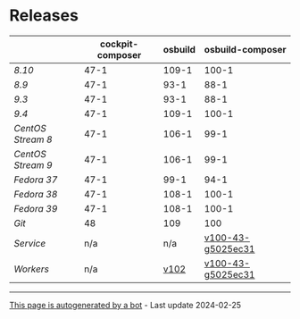 # Releases
|       | cockpit-composer    | osbuild    | osbuild-composer    |
|-------|---------------------|------------|---------------------|
*8.10* | 47-1 | 109-1 | 100-1
*8.9* | 47-1 | 93-1 | 88-1
*9.3* | 47-1 | 93-1 | 88-1
*9.4* | 47-1 | 109-1 | 100-1
*CentOS Stream 8* | 47-1 | 106-1 | 99-1
*CentOS Stream 9* | 47-1 | 106-1 | 99-1
*Fedora 37* | 47-1 | 99-1 | 94-1
*Fedora 38* | 47-1 | 108-1 | 100-1
*Fedora 39* | 47-1 | 108-1 | 100-1
*Git* | 48 | 109 | 100
*Service* | n/a | n/a | [v100-43-g5025ec31](https://github.com/osbuild/osbuild-composer/compare/v100-43-g5025ec31...main)
*Workers* | n/a | [v102](https://github.com/osbuild/osbuild/compare/v102...main) | [v100-43-g5025ec31](https://github.com/osbuild/osbuild-composer/compare/v100-43-g5025ec31...main)

---

[This page is autogenerated by a bot](https://gitlab.cee.redhat.com/osbuild/guides-bot/-/blob/main/release_overview.py) - Last update 2024-02-25